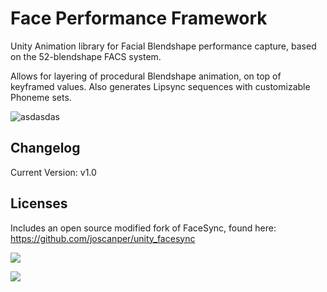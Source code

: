 # Face Performance Framework
Unity Animation library for Facial Blendshape performance capture, based on the 52-blendshape FACS system.

Allows for layering of procedural Blendshape animation, on top of keyframed values.  Also generates Lipsync sequences with customizable Phoneme sets.

![asdasdas](https://user-images.githubusercontent.com/128671881/234283668-a348ddff-afcd-4124-9eb5-4ad77f378f69.PNG)



## Changelog
Current Version: v1.0

## Licenses
Includes an open source modified fork of FaceSync, found here: https://github.com/joscanper/unity_facesync


![](https://github.com/joscanper/untiy_facesync/blob/master/FaceSync/Demo/example.png)

![](https://github.com/joscanper/untiy_facesync/blob/master/FaceSync/Demo/facesync.gif)
